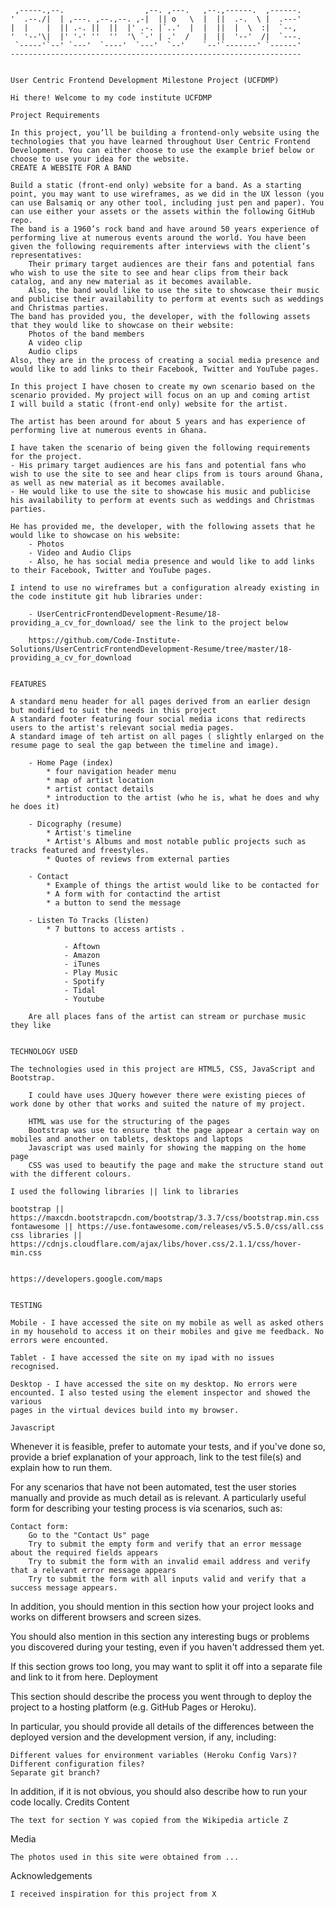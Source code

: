      ,-----.,--.                  ,--. ,---.   ,--.,------.  ,------.
    '  .--./|  | ,---. ,--.,--. ,-|  || o   \  |  ||  .-.  \ |  .---'
    |  |    |  || .-. ||  ||  |' .-. |`..'  |  |  ||  |  \  :|  `--, 
    '  '--'\|  |' '-' ''  ''  '\ `-' | .'  /   |  ||  '--'  /|  `---.
     `-----'`--' `---'  `----'  `---'  `--'    `--'`-------' `------'
    ----------------------------------------------------------------- 
   
   
    User Centric Frontend Development Milestone Project (UCFDMP)
    
    Hi there! Welcome to my code institute UCFDMP
    
    Project Requirements
    
    In this project, you’ll be building a frontend-only website using the technologies that you have learned throughout User Centric Frontend Development. You can either choose to use the example brief below or choose to use your idea for the website.
    CREATE A WEBSITE FOR A BAND

    Build a static (front-end only) website for a band. As a starting point, you may want to use wireframes, as we did in the UX lesson (you can use Balsamiq or any other tool, including just pen and paper). You can use either your assets or the assets within the following GitHub repo.
    The band is a 1960’s rock band and have around 50 years experience of performing live at numerous events around the world. You have been given the following requirements after interviews with the client’s representatives:
        Their primary target audiences are their fans and potential fans who wish to use the site to see and hear clips from their back catalog, and any new material as it becomes available.
        Also, the band would like to use the site to showcase their music and publicise their availability to perform at events such as weddings and Christmas parties.
    The band has provided you, the developer, with the following assets that they would like to showcase on their website:
        Photos of the band members
        A video clip
        Audio clips
    Also, they are in the process of creating a social media presence and would like to add links to their Facebook, Twitter and YouTube pages.
    
    In this project I have chosen to create my own scenario based on the scenario provided. My project will focus on an up and coming artist 
    I will build a static (front-end only) website for the artist.
    
    The artist has been around for about 5 years and has experience of performing live at numerous events in Ghana.
    
    I have taken the scenario of being given the following requirements for the project. 
    - His primary target audiences are his fans and potential fans who wish to use the site to see and hear clips from is tours around Ghana, 
    as well as new material as it becomes available.
    - He would like to use the site to showcase his music and publicise his availability to perform at events such as weddings and Christmas parties.
    
    He has provided me, the developer, with the following assets that he would like to showcase on his website:
        - Photos
        - Video and Audio Clips
        - Also, he has social media presence and would like to add links to their Facebook, Twitter and YouTube pages.
        
    I intend to use no wireframes but a configuration already existing in the code institute git hub libraries under:
    
        - UserCentricFrontendDevelopment-Resume/18-providing_a_cv_for_download/ see the link to the project below
        
        https://github.com/Code-Institute-Solutions/UserCentricFrontendDevelopment-Resume/tree/master/18-providing_a_cv_for_download
        
        
    FEATURES
    
    A standard menu header for all pages derived from an earlier design but modified to suit the needs in this project
    A standard footer featuring four social media icons that redirects users to the artist's relevant social media pages.
    A standard image of teh artist on all pages ( slightly enlarged on the resume page to seal the gap between the timeline and image).    
    
        - Home Page (index)
            * four navigation header menu
            * map of artist location
            * artist contact details
            * introduction to the artist (who he is, what he does and why he does it)
            
        - Dicography (resume)
            * Artist's timeline
            * Artist's Albums and most notable public projects such as tracks featured and freestyles.
            * Quotes of reviews from external parties
        
        - Contact
            * Example of things the artist would like to be contacted for
            * A form with for contactind the artist
            * a button to send the message
            
        - Listen To Tracks (listen)
            * 7 buttons to access artists .
            
                - Aftown
                - Amazon
                - iTunes
                - Play Music
                - Spotify
                - Tidal
                - Youtube
            
        Are all places fans of the artist can stream or purchase music they like
        
        
    TECHNOLOGY USED
    
    The technologies used in this project are HTML5, CSS, JavaScript and Bootstrap.
        
        I could have uses JQuery however there were existing pieces of work done by other that works and suited the nature of my project.
        
        HTML was use for the structuring of the pages
        Bootstrap was use to ensure that the page appear a certain way on mobiles and another on tablets, desktops and laptops
        Javascript was used mainly for showing the mapping on the home page
        CSS was used to beautify the page and make the structure stand out with the different colours.
    
    I used the following libraries || link to libraries
    
    bootstrap || https://maxcdn.bootstrapcdn.com/bootstrap/3.3.7/css/bootstrap.min.css
    fontawesome || https://use.fontawesome.com/releases/v5.5.0/css/all.css
    css libraries || https://cdnjs.cloudflare.com/ajax/libs/hover.css/2.1.1/css/hover-min.css
    
    
    https://developers.google.com/maps

    
    TESTING
    
    Mobile - I have accessed the site on my mobile as well as asked others in my household to access it on their mobiles and give me feedback. No errors were encounted.
    
    Tablet - I have accessed the site on my ipad with no issues recognised.
    
    Desktop - I have accessed the site on my desktop. No errors were encounted. I also tested using the element inspector and showed the various
    pages in the virtual devices build into my browser.
    
    Javascript

Whenever it is feasible, prefer to automate your tests, and if you've done so, provide a brief explanation of your approach, link to the test file(s) and explain how to run them.

For any scenarios that have not been automated, test the user stories manually and provide as much detail as is relevant. A particularly useful form for describing your testing process is via scenarios, such as:

    Contact form:
        Go to the "Contact Us" page
        Try to submit the empty form and verify that an error message about the required fields appears
        Try to submit the form with an invalid email address and verify that a relevant error message appears
        Try to submit the form with all inputs valid and verify that a success message appears.

In addition, you should mention in this section how your project looks and works on different browsers and screen sizes.

You should also mention in this section any interesting bugs or problems you discovered during your testing, even if you haven't addressed them yet.

If this section grows too long, you may want to split it off into a separate file and link to it from here.
Deployment

This section should describe the process you went through to deploy the project to a hosting platform (e.g. GitHub Pages or Heroku).

In particular, you should provide all details of the differences between the deployed version and the development version, if any, including:

    Different values for environment variables (Heroku Config Vars)?
    Different configuration files?
    Separate git branch?

In addition, if it is not obvious, you should also describe how to run your code locally.
Credits
Content

    The text for section Y was copied from the Wikipedia article Z

Media

    The photos used in this site were obtained from ...

Acknowledgements

    I received inspiration for this project from X
